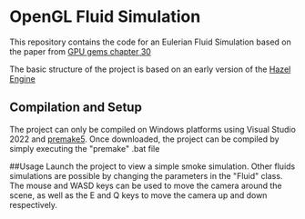 # OpenGL Fluid Simulation

This repository contains the code for an Eulerian Fluid Simulation based on the paper from [GPU gems chapter 30](https://developer.nvidia.com/gpugems/gpugems3/part-v-physics-simulation/chapter-30-real-time-simulation-and-rendering-3d-fluids)

The basic structure of the project is based on an early version of the [Hazel Engine](https://github.com/TheCherno/Hazel)

## Compilation and Setup
The project can only be compiled on Windows platforms using Visual Studio 2022 and [premake5](https://premake.github.io/). Once downloaded, the project can be compiled by simply executing the "premake" .bat file

##Usage
Launch the project to view a simple smoke simulation. Other fluids simulations are possible by changing the parameters in the "Fluid" class.
The mouse and WASD keys can be used to move the camera around the scene, as well as the E and Q keys to move the camera up and down respectively.
